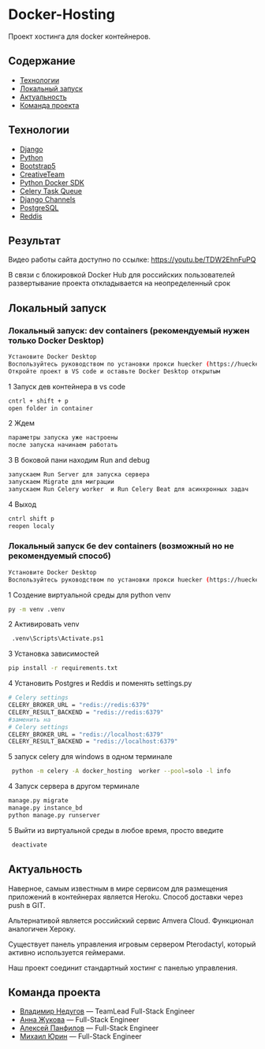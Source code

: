 # Docker-Hosting
Проект хостинга для docker контейнеров. 

## Содержание
- [Технологии](#технологии)
- [Локальный запуск](#локальный-запуск)
- [Актуальность](#актуальность)
- [Команда проекта](#команда-проекта)

## Технологии
- [Django](https://www.djangoproject.com/)
- [Python](https://www.python.org/)
- [Bootstrap5](https://www.creative-tim.com/)
- [CreativeTeam](https://www.creative-tim.com/)
- [Python Docker SDK](https://docker-py.readthedocs.io/)
- [Celery Task Queue](https://docs.celeryq.dev/en/stable/)
- [Django Channels](https://channels.readthedocs.io/en/latest/)
- [PostgreSQL](https://www.postgresql.org/)
- [Reddis](https://redis.io/docs/latest/)

## Результат 
Видео работы сайта доступно по ссылке: https://youtu.be/TDW2EhnFuPQ

В связи с блокировкой Docker Hub для российских пользователей развертывание проекта откладывается на неопределенный срок
## Локальный запуск
### Локальный запуск: dev containers (рекомендуемый нужен только Docker Desktop)
```sh
Установите Docker Desktop 
Воспользуйтесь руководством по установки прокси huecker (https://huecker.io/) или используйте ВПН
Откройте проект в VS code и оставьте Docker Desktop открытым
```
1 Запуск дев контейнера в vs code
```sh
cntrl + shift + p
open folder in container
```
2 Ждем 
```sh
параметры запуска уже настроены
после запуска начинаем работать
```
3 В боковой пани находим Run and debug 
```sh
запускаем Run Server для запуска сервера
запускаем Migrate для миграции 
запускаем Run Celery worker  и Run Celery Beat для асинхронных задач 
```
4 Выход
```sh
cntrl shift p
reopen localy
```
### Локальный запуск бе dev containers (возможный но не рекомендуемый способ)
```sh
Установите Docker Desktop 
Воспользуйтесь руководством по установки прокси huecker (https://huecker.io/) или используйте ВПН
```
1 Создение виртуальной среды для python venv
```sh
py -m venv .venv
```
2 Активировать venv
```sh
 .venv\Scripts\Activate.ps1
```
3 Установка зависимостей 
```sh
pip install -r requirements.txt
```
4 Установить Postgres и Reddis и поменять settings.py 
```sh
# Celery settings
CELERY_BROKER_URL = "redis://redis:6379" 
CELERY_RESULT_BACKEND = "redis://redis:6379"
#заменить на 
# Celery settings
CELERY_BROKER_URL = "redis://localhost:6379"
CELERY_RESULT_BACKEND = "redis://localhost:6379"
```
5 запуск celery для windows в одном терминале
```sh
 python -m celery -A docker_hosting  worker --pool=solo -l info
 ```
4 Запуск сервера в другом терминале
```sh
manage.py migrate
manage.py instance_bd
python manage.py runserver
```
5 Выйти из виртуальной среды в любое время, просто введите 
```sh
 deactivate
```

## Актуальность
Наверное, самым известным в мире сервисом для размещения приложений в контейнерах является Heroku. 
Способ доставки через push в GIT. 

Альтернативой является российский сервис Amvera Cloud. Функционал аналогичен Хероку.

Существует панель управления игровым сервером Pterodactyl, который активно используется геймерами. 

Наш проект соединит стандартный хостинг с панелью управления. 


## Команда проекта
- [Владимир Недугов](https://github.com/Gorbacheb) — TeamLead Full-Stack Engineer
- [Анна Жукова](https://github.com/ann-zhukova) — Full-Stack Engineer
- [Алексей Панфилов](https://github.com/Zemlyanik1n) — Full-Stack Engineer
- [Михаил Юрин](https://github.com/Chuxan12) — Full-Stack Engineer
